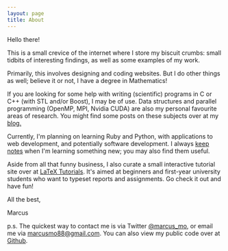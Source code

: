 ```yaml
---
layout: page
title: About
---
```


<!--
link to blog post - about current workflow ... programs, apps

link to Notes-On repo
maybe make it look nice

things im currently learning 
things i will learn in near future
-->

Hello there! 

This is a small crevice of the internet where I store my biscuit crumbs: small tidbits of interesting findings, as well as some examples of my work.

Primarily, this involves designing and coding websites. But I do other things as well; believe it or not, I have a degree in Mathematics!

If you are looking for some help with writing (scientific) programs in C or C++ (with STL and/or Boost), I may be of use. Data structures and parallel programming (OpenMP, MPI, Nvidia CUDA) are also my personal favourite areas of research. You might find some posts on these subjects over at my [blog.](/)

Currently, I'm planning on learning Ruby and Python, with applications to web development, and potentially software development. I always [keep notes](https://github.com/gobbledygook88/Notes-On) when I'm learning something new; you may also find them useful.

Aside from all that funny business, I also curate a small interactive tutorial site over at [LaTeX Tutorials](http://latextutorials.co.uk). It's aimed at beginners and first-year university students who want to typeset reports and assignments. Go check it out and have fun!

All the best,

Marcus

p.s. The quickest way to contact me is via Twitter [@marcus_mo](https://twitter.com/marcus_mo), or email me via [marcusmo88@gmail.com](mailto:marcusmo88@gmail.com). You can also view my public code over at [Github](https://github.com/gobbledygook88/).